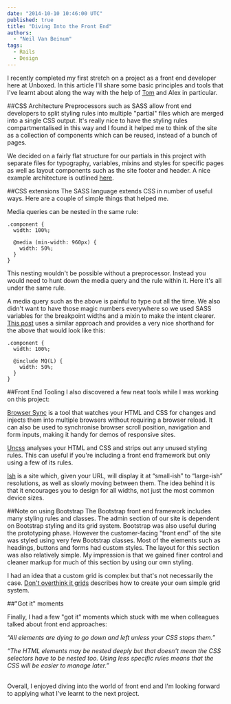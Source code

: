 ```yaml
---
date: "2014-10-10 10:46:00 UTC"
published: true
title: "Diving Into the Front End"
authors:
  - "Neil Van Beinum"
tags:
  - Rails
  - Design
---
```


I recently completed my first stretch on a project as a front end developer here at Unboxed. In this article I'll share some basic principles and tools that I've learnt about along the way with the help of [Tom](/people#tom-sabin) and Alex in particular.

##CSS Architecture
Preprocessors such as SASS allow front end developers to split styling rules into multiple "partial" files which are merged into a single CSS output. It's really nice to have the styling rules compartmentalised in this way and I found it helped me to think of the site as a collection of components which can be reused, instead of a bunch of pages.

We decided on a fairly flat structure for our partials in this project with separate files for typography, variables, mixins and styles for specific pages as well as layout components such as the site footer and header. A nice example architecture is outlined [here](http://www.sitepoint.com/architecture-sass-project/).

##CSS extensions
The SASS language extends CSS in number of useful ways. Here are a couple of simple things that helped me.

Media queries can be nested in the same rule:

    .component {
      width: 100%;

      @media (min-width: 960px) {
        width: 50%;
      }
    }

This nesting wouldn't be possible without a preprocessor. Instead you would need to hunt down the media query and the rule within it. Here it's all under the same rule.

A media query such as the above is painful to type out all the time. We also didn't want to have those magic numbers everywhere so we used SASS variables for the breakpoint widths and a mixin to make the intent clearer. [This post](http://daniel.furzeface.com/blog/my-sass-media-query-mixin/) uses a similar approach and provides a very nice shorthand for the above that would look like this:

    .component {
      width: 100%;

      @include MQ(L) {
        width: 50%;
      }
    }

##Front End Tooling
I also discovered a few neat tools while I was working on this project:

[Browser Sync](http://www.browsersync.io/) is a tool that watches your HTML and CSS for changes and injects them into multiple browsers without requiring a browser reload. It can also be used to synchronise browser scroll position, navigation and form inputs, making it handy for demos of responsive sites.

[Uncss](https://github.com/giakki/uncss) analyses your HTML and CSS and strips out any unused styling rules. This can useful if you're including a front end framework but only using a few of its rules.

[Ish](http://bradfrostweb.com/demo/ish) is a site which, given your URL, will display it at “small-ish” to “large-ish” resolutions, as well as slowly moving between them. The idea behind it is that it encourages you to design for all widths, not just the most common device sizes.

##Note on using Bootstrap
The Bootstrap front end framework includes many styling rules and classes. The admin section of our site is dependent on Bootstrap styling and its grid system. Bootstrap was also useful during the prototyping phase. However the customer-facing "front end" of the site was styled using very few Bootstrap classes. Most of the elements such as headings, buttons and forms had custom styles. The layout for this section was also relatively simple. My impression is that we gained finer control and cleaner markup for much of this section by using our own styling.

I had an idea that a custom grid is complex but that's not necessarily the case. [Don't overthink it grids](http://css-tricks.com/dont-overthink-it-grids/) describes how to create your own simple grid system.

##"Got it" moments

Finally, I had a few "got it" moments which stuck with me when colleagues talked about front end approaches:

<i>“All elements are dying to go down and left unless your CSS stops them.”</i>

<i>“The HTML elements may be nested deeply but that doesn't mean the CSS selectors have to be nested too. Using less specific rules means that the CSS will be easier to manage later.”</i>

<br/>
Overall, I enjoyed diving into the world of front end and I'm looking forward to applying what I've learnt to the next project.
